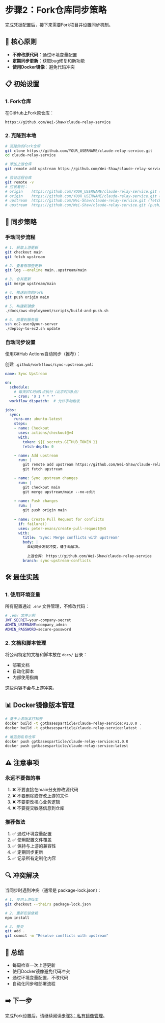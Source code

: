 # 步骤2：Fork仓库同步策略

完成凭据配置后，接下来需要Fork项目并设置同步机制。

## 🎯 核心原则

- **不修改原代码**：通过环境变量配置
- **定期同步更新**：获取bug修复和新功能
- **使用Docker镜像**：避免代码冲突

## 📋 初始设置

### 1. Fork仓库

在GitHub上Fork原仓库：
```
https://github.com/Wei-Shaw/claude-relay-service
```

### 2. 克隆到本地

```bash
# 克隆你的Fork仓库
git clone https://github.com/YOUR_USERNAME/claude-relay-service.git
cd claude-relay-service

# 添加上游仓库
git remote add upstream https://github.com/Wei-Shaw/claude-relay-service.git

# 验证远程仓库
git remote -v
# 应该看到：
# origin    https://github.com/YOUR_USERNAME/claude-relay-service.git (fetch)
# origin    https://github.com/YOUR_USERNAME/claude-relay-service.git (push)
# upstream  https://github.com/Wei-Shaw/claude-relay-service.git (fetch)
# upstream  https://github.com/Wei-Shaw/claude-relay-service.git (push)
```


## 🔄 同步策略

### 手动同步流程

```bash
# 1. 获取上游更新
git checkout main
git fetch upstream

# 2. 查看有哪些更新
git log --oneline main..upstream/main

# 3. 合并更新
git merge upstream/main

# 4. 推送到你的Fork
git push origin main

# 5. 构建新镜像
./docs/aws-deployment/scripts/build-and-push.sh

# 6. 部署到服务器
ssh ec2-user@your-server
./deploy-to-ec2.sh update
```

### 自动同步设置

使用GitHub Actions自动同步（推荐）：

创建 `.github/workflows/sync-upstream.yml`:

```yaml
name: Sync Upstream

on:
  schedule:
    # 每天UTC时间1点执行（北京时间9点）
    - cron: '0 1 * * *'
  workflow_dispatch:  # 允许手动触发

jobs:
  sync:
    runs-on: ubuntu-latest
    steps:
    - name: Checkout
      uses: actions/checkout@v4
      with:
        token: ${{ secrets.GITHUB_TOKEN }}
        fetch-depth: 0

    - name: Add upstream
      run: |
        git remote add upstream https://github.com/Wei-Shaw/claude-relay-service.git
        git fetch upstream

    - name: Sync upstream changes
      run: |
        git checkout main
        git merge upstream/main --no-edit
        
    - name: Push changes
      run: |
        git push origin main
        
    - name: Create Pull Request for conflicts
      if: failure()
      uses: peter-evans/create-pull-request@v5
      with:
        title: 'Sync: Merge conflicts with upstream'
        body: |
          自动同步发现冲突，请手动解决。
          
          上游仓库: https://github.com/Wei-Shaw/claude-relay-service
        branch: sync-upstream-conflicts
```

## 🛠️ 最佳实践

### 1. 使用环境变量

所有配置通过 `.env` 文件管理，不修改代码：

```bash
# .env 文件示例
JWT_SECRET=your-company-secret
ADMIN_USERNAME=company_admin
ADMIN_PASSWORD=secure-password
```

### 2. 文档和脚本管理

将公司特定的文档和脚本放在 `docs/` 目录：
- 部署文档
- 自动化脚本
- 内部使用指南

这些内容不会与上游冲突。

## 📊 Docker镜像版本管理

```bash
# 基于上游版本打标签
docker build -t gptbasesparticle/claude-relay-service:v1.0.0 .
docker build -t gptbasesparticle/claude-relay-service:latest .

# 推送到私有仓库
docker push gptbasesparticle/claude-relay-service:v1.0.0
docker push gptbasesparticle/claude-relay-service:latest
```

## ⚠️ 注意事项

### 永远不要做的事

1. ❌ 不要直接在main分支修改源代码
2. ❌ 不要删除或修改上游的文件
3. ❌ 不要更改核心业务逻辑
4. ❌ 不要提交敏感信息到仓库

### 推荐做法

1. ✅ 通过环境变量配置
2. ✅ 使用配置文件覆盖
3. ✅ 保持与上游的兼容性
4. ✅ 定期同步更新
5. ✅ 记录所有定制化内容

## 🔍 冲突解决

当同步时遇到冲突（通常是 package-lock.json）：

```bash
# 1. 使用上游版本
git checkout --theirs package-lock.json

# 2. 重新安装依赖
npm install

# 3. 提交
git add .
git commit -m "Resolve conflicts with upstream"
```

## 📝 总结

- 每周检查一次上游更新
- 使用Docker镜像避免代码冲突
- 通过环境变量配置，不改代码
- 自动化同步和部署流程

## ➡️ 下一步

完成Fork设置后，请继续阅读[步骤3：私有镜像管理](private-registry-guide.md)。